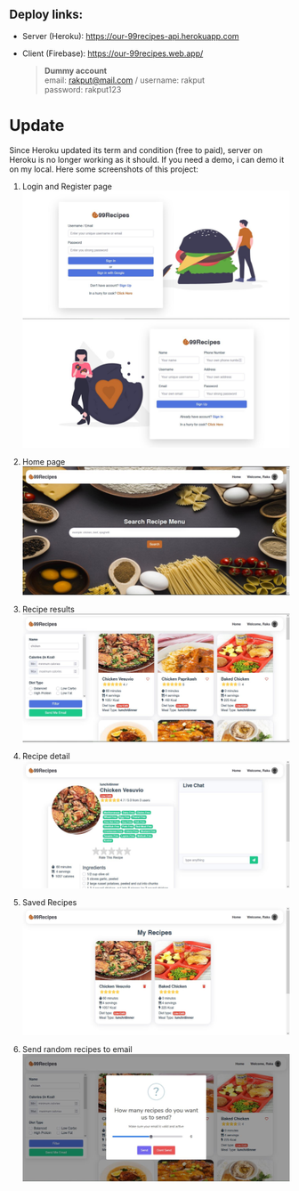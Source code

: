 ## Deploy links:

- Server (Heroku): https://our-99recipes-api.herokuapp.com
- Client (Firebase): https://our-99recipes.web.app/

  > **Dummy account**\
  > email: rakput@mail.com / username: rakput\
  > password: rakput123

# Update

Since Heroku updated its term and condition (free to paid), server on Heroku is no longer working as it should. If you need a demo, i can demo it on my local. Here some screenshots of this project:

1. Login and Register page
   ![Login](./screenshots/Login.JPG)
   ![Register](./screenshots/Register.JPG)

2. Home page
   ![Home](./screenshots/Home.JPG)

3. Recipe results
   ![Results](./screenshots/Result.JPG)

4. Recipe detail
   ![Detail](./screenshots/Recipes%20Detail.JPG)

5. Saved Recipes
   ![Saved](./screenshots/Saved%20Recipes.JPG)

6. Send random recipes to email
   ![Send recipes](./screenshots/Send%20Recipes.JPG)
